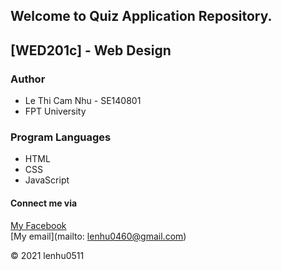 ## Welcome to Quiz Application Repository.

## [WED201c] - Web Design

### Author
  * Le Thi Cam Nhu - SE140801
  * FPT University

### Program Languages
  * HTML  
  * CSS
  * JavaScript

#### Connect me via
[My Facebook](https://www.facebook.com/lenhu0511)  
[My email](mailto: lenhu0460@gmail.com)

© 2021 lenhu0511
